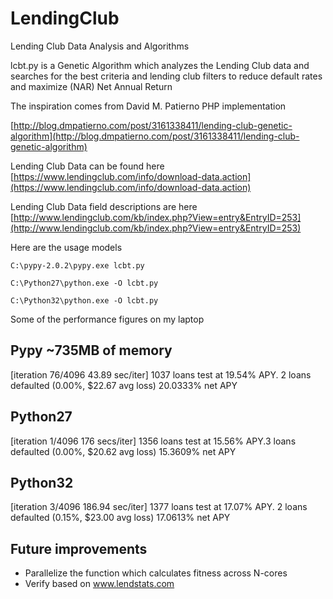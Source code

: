 LendingClub
===========

Lending Club Data Analysis and Algorithms

lcbt.py is a Genetic Algorithm which analyzes the Lending Club data and searches for the best criteria and lending club filters to reduce default rates and maximize (NAR) Net Annual Return

The inspiration comes from David M. Patierno PHP implementation

[http://blog.dmpatierno.com/post/3161338411/lending-club-genetic-algorithm](http://blog.dmpatierno.com/post/3161338411/lending-club-genetic-algorithm)

Lending Club Data can be found here [https://www.lendingclub.com/info/download-data.action](https://www.lendingclub.com/info/download-data.action)

Lending Club Data field descriptions are here [http://www.lendingclub.com/kb/index.php?View=entry&EntryID=253](http://www.lendingclub.com/kb/index.php?View=entry&EntryID=253)

Here are the usage models

```
C:\pypy-2.0.2\pypy.exe lcbt.py

C:\Python27\python.exe -O lcbt.py

C:\Python32\python.exe -O lcbt.py
```

Some of the performance figures on my laptop

## Pypy ~735MB of memory ##
[iteration 76/4096 43.89 sec/iter] 1037 loans test at 19.54% APY. 2 loans defaulted (0.00%, $22.67 avg loss) 20.0333% net APY

## Python27 ##
[iteration 1/4096 176 secs/iter] 1356 loans test at 15.56% APY.3 loans defaulted (0.00%, $20.62 avg loss) 15.3609% net APY

## Python32 ##
[iteration 3/4096 186.94 sec/iter] 1377 loans test at 17.07% APY. 2 loans defaulted (0.15%, $23.00 avg loss) 17.0613% net APY

## Future improvements  ##
- Parallelize the function which calculates fitness across N-cores
- Verify based on www.lendstats.com
